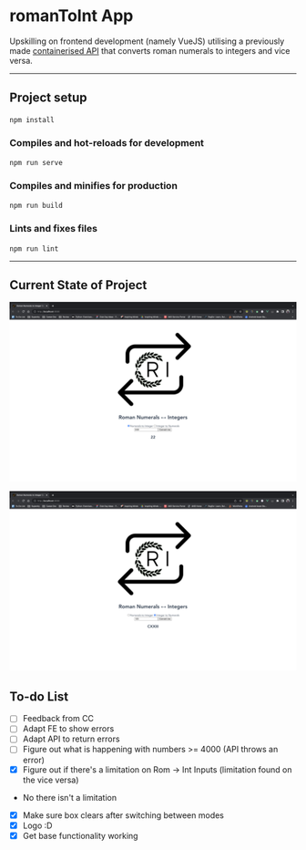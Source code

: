 # romanToInt App
Upskilling on frontend development (namely VueJS) utilising a previously made [containerised API](https://github.com/helenijevans/romanNum-ArabicInt) that converts roman numerals to integers and vice versa.
___
## Project setup
```
npm install
```

### Compiles and hot-reloads for development
```
npm run serve
```

### Compiles and minifies for production
```
npm run build
```

### Lints and fixes files
```
npm run lint
```

___
## Current State of Project
![Shows image converting roman numeral to integer](./src/assets/frontend_currentProgress2.png)

![Shows image converting integer to roman numeral](./src/assets/frontend_currentProgress1.png)


## To-do List
- [ ] Feedback from CC
- [ ] Adapt FE to show errors
- [ ] Adapt API to return errors
- [ ] Figure out what is happening with numbers >= 4000 (API throws an error)
- [x] Figure out if there's a limitation on Rom -> Int Inputs (limitation found on the vice versa)
- No there isn't a limitation
- [x] Make sure box clears after switching between modes
- [x] Logo :D
- [x] Get base functionality working
